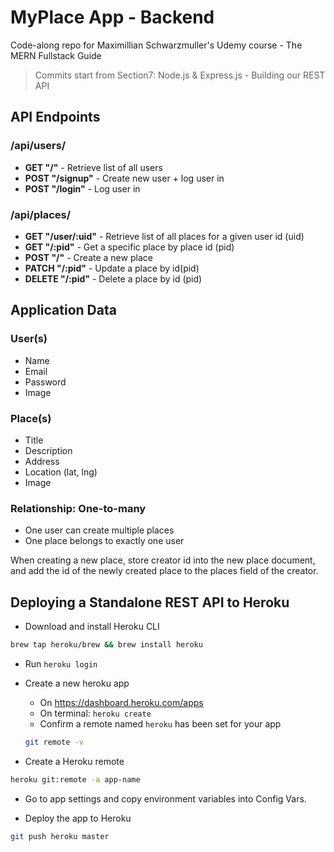 # MyPlace App - Backend

Code-along repo for Maximillian Schwarzmuller's Udemy course - The MERN Fullstack Guide

> Commits start from Section7: Node.js & Express.js - Building our REST API

## API Endpoints

### /api/users/

- **GET "/"** - Retrieve list of all users
- **POST "/signup"** - Create new user + log user in
- **POST "/login"** - Log user in

### /api/places/

- **GET "/user/:uid"** - Retrieve list of all places for a given user id (uid)
- **GET "/:pid"** - Get a specific place by place id (pid)
- **POST "/"** - Create a new place
- **PATCH "/:pid"** - Update a place by id(pid)
- **DELETE "/:pid"** - Delete a place by id (pid)

## Application Data

### User(s)

- Name
- Email
- Password
- Image

### Place(s)

- Title
- Description
- Address
- Location (lat, lng)
- Image

### Relationship: One-to-many

- One user can create multiple places
- One place belongs to exactly one user

When creating a new place, store creator id into the new place document, and add the id of the newly created place to the places field of the creator.

## Deploying a Standalone REST API to Heroku

- Download and install Heroku CLI

```bash
brew tap heroku/brew && brew install heroku
```

- Run `heroku login`

- Create a new heroku app

  - On https://dashboard.heroku.com/apps
  - On terminal: `heroku create`
  - Confirm a remote named `heroku` has been set for your app

  ```bash
  git remote -v
  ```

- Create a Heroku remote

```bash
heroku git:remote -a app-name
```

- Go to app settings and copy environment variables into Config Vars.

- Deploy the app to Heroku

```bash
git push heroku master
```
